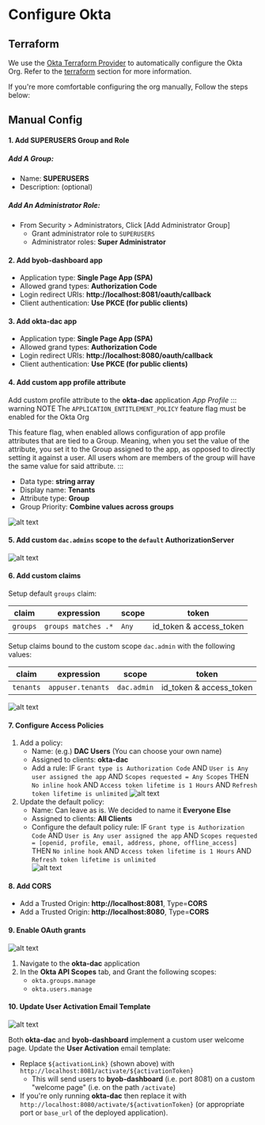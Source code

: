 # Configure Okta

## Terraform
We use the [Okta Terraform Provider](https://www.terraform.io/docs/providers/okta/index.html) to automatically configure the Okta Org. Refer to the [terraform](terraform) section for more information. 

If you're more comfortable configuring the org manually, Follow the steps below: 

## Manual Config
#### 1. Add SUPERUSERS Group and Role
##### Add A Group:
* Name: __SUPERUSERS__
* Description: (optional)
##### Add An Administrator Role:
* From Security > Administrators, Click [Add Administrator Group]
    * Grant administrator role to `SUPERUSERS`
    * Administrator roles: **Super Administrator**

#### 2. Add byob-dashboard app
* Application type: __Single Page App (SPA)__
* Allowed grand types: __Authorization Code__
* Login redirect URIs: __http://localhost:8081/oauth/callback__
* Client authentication: __Use PKCE (for public clients)__

#### 3. Add okta-dac app
* Application type: __Single Page App (SPA)__
* Allowed grand types: __Authorization Code__
* Login redirect URIs: __http://localhost:8080/oauth/callback__
* Client authentication: __Use PKCE (for public clients)__

#### 4. Add custom app profile attribute
Add custom profile attribute to the __okta-dac__ application *App Profile*
::: warning NOTE
The `APPLICATION_ENTITLEMENT_POLICY` feature flag must be enabled for the Okta Org

This feature flag, when enabled allows configuration of app profile attributes that are tied to a Group. Meaning, when you set the value of the attribute, you set it to the Group assigned to the app, as opposed to directly setting it against a user. All users whom are members of the group will have the same value for said attribute.
:::
* Data type: __string array__
* Display name: __Tenants__
* Attribute type: __Group__
* Group Priority: __Combine values across groups__

![alt text](./images/setup/AppSchema.png)

#### 5. Add custom `dac.admins` scope to the `default` AuthorizationServer
![alt text](./images/setup/CustomScope.png)

#### 6. Add custom claims
Setup default `groups` claim:

| claim | expression | scope | token |
| ----- | ---------- | ----- | ----- |
| `groups` | `groups matches .*` | `Any` | id_token & access_token |

Setup claims bound to the custom scope `dac.admin` with the following values:

| claim | expression | scope | token |
| ----- | ---------- | ----- | ----- |
| `tenants` | `appuser.tenants` | `dac.admin` | id_token & access_token |

![alt text](./images/setup/CustomClaims.png)

#### 7. Configure Access Policies
1. Add a policy: 
    * Name: (e.g.) __DAC Users__ (You can choose your own name)
    * Assigned to clients: __okta-dac__
    * Add a rule:
    IF `Grant type is Authorization Code` AND `User is Any user assigned the app` AND `Scopes requested = Any Scopes` THEN `No inline hook` AND `Access token lifetime is 1 Hours` AND `Refresh token lifetime is unlimited`
![alt text](./images/setup/Policy_DACUsers.png)
2. Update the default policy:
    * Name: Can leave as is. We decided to name it __Everyone Else__
    * Assigned to clients: __All Clients__
    * Configure the default policy rule:
    IF `Grant type is Authorization Code` AND `User is Any user assigned the app` AND `Scopes requested = [openid, profile, email, address, phone, offline_access]` THEN `No inline hook` AND `Access token lifetime is 1 Hours` AND `Refresh token lifetime is unlimited`        
![alt text](./images/setup/Policy_EveryoneElse.png)

#### 8. Add CORS
* Add a Trusted Origin: __http://localhost:8081__, Type=__CORS__
* Add a Trusted Origin: __http://localhost:8080__, Type=__CORS__

#### 9. Enable OAuth grants
![alt text](./images/setup/okta-api-scopes.png)
1. Navigate to the __okta-dac__ application
2. In the **Okta API Scopes** tab, and Grant the following scopes:
    * `okta.groups.manage`
    * `okta.users.manage`

#### 10. Update User Activation Email Template
![alt text](./images/setup/user-activation-email.png)

Both __okta-dac__ and __byob-dashboard__ implement a custom user welcome page. Update the __User Activation__ email template:
* Replace `${activationLink}` (shown above) with `http://localhost:8081/activate/${activationToken}` 
    * This will send users to __byob-dashboard__ (i.e. port 8081) on a custom "welcome page" (i.e. on the path `/activate`)
* If you're only running __okta-dac__ then replace it with `http://localhost:8080/activate/${activationToken}` (or appropriate port or `base_url` of the deployed application).